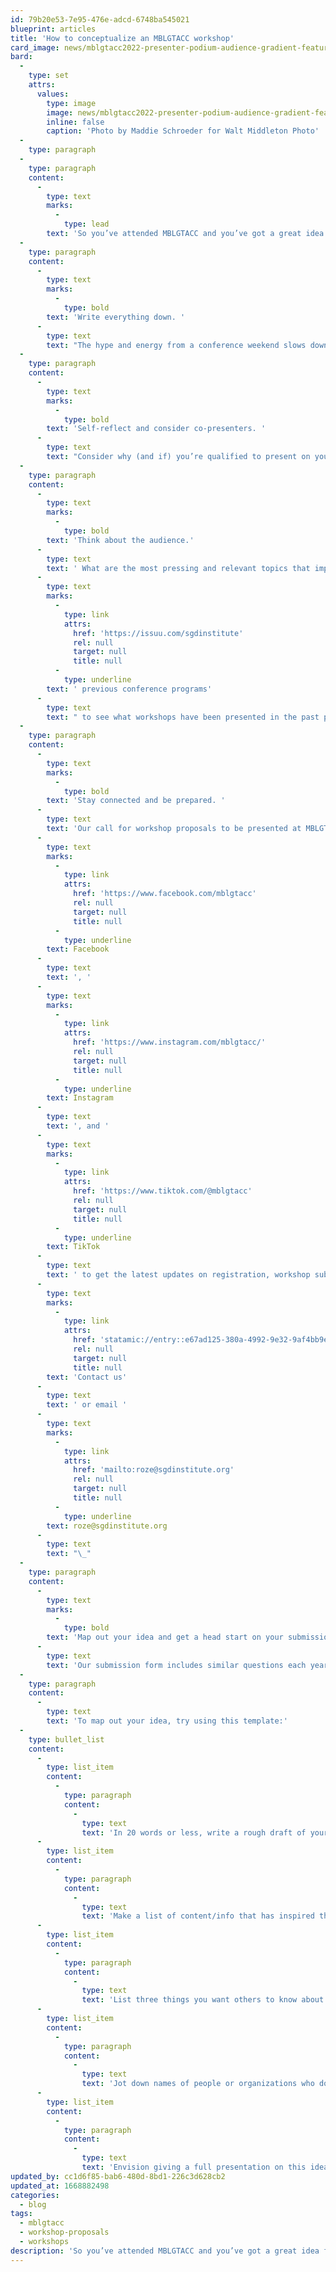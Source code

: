 ```yaml
---
id: 79b20e53-7e95-476e-adcd-6748ba545021
blueprint: articles
title: 'How to conceptualize an MBLGTACC workshop'
card_image: news/mblgtacc2022-presenter-podium-audience-gradient-featured-1090x681.jpg
bard:
  -
    type: set
    attrs:
      values:
        type: image
        image: news/mblgtacc2022-presenter-podium-audience-gradient-featured-1090x681.jpg
        inline: false
        caption: 'Photo by Maddie Schroeder for Walt Middleton Photo'
  -
    type: paragraph
  -
    type: paragraph
    content:
      -
        type: text
        marks:
          -
            type: lead
        text: 'So you’ve attended MBLGTACC and you’ve got a great idea for a workshop...now what?'
  -
    type: paragraph
    content:
      -
        type: text
        marks:
          -
            type: bold
        text: 'Write everything down. '
      -
        type: text
        text: "The hype and energy from a conference weekend slows down the longer we’ve spent back in cisheteronormative surroundings. Try to capture some bullet points about your big idea while it’s still fresh. On a napkin, in your MBLGTACC program booklet, or in a blank document for you to revisit later.\_"
  -
    type: paragraph
    content:
      -
        type: text
        marks:
          -
            type: bold
        text: 'Self-reflect and consider co-presenters. '
      -
        type: text
        text: "Consider why (and if) you’re qualified to present on your idea. Lived experiences and previous presentation or research experience make someone a strong candidate to present on topics that are important to them. Consider who is in your network that could help round out the perspectives offered in your workshop and connect with them early about a potential collaboration.\_"
  -
    type: paragraph
    content:
      -
        type: text
        marks:
          -
            type: bold
        text: 'Think about the audience.'
      -
        type: text
        text: ' What are the most pressing and relevant topics that impact Midwest queer and trans youth on college campuses and in what ways can your presentation idea tie to those issues? You can view many of our'
      -
        type: text
        marks:
          -
            type: link
            attrs:
              href: 'https://issuu.com/sgdinstitute'
              rel: null
              target: null
              title: null
          -
            type: underline
        text: ' previous conference programs'
      -
        type: text
        text: " to see what workshops have been presented in the past plus examples of their titles and descriptions.\_"
  -
    type: paragraph
    content:
      -
        type: text
        marks:
          -
            type: bold
        text: 'Stay connected and be prepared. '
      -
        type: text
        text: 'Our call for workshop proposals to be presented at MBLGTACC 2023 are due to open in April. Follow MBLGTACC on '
      -
        type: text
        marks:
          -
            type: link
            attrs:
              href: 'https://www.facebook.com/mblgtacc'
              rel: null
              target: null
              title: null
          -
            type: underline
        text: Facebook
      -
        type: text
        text: ', '
      -
        type: text
        marks:
          -
            type: link
            attrs:
              href: 'https://www.instagram.com/mblgtacc/'
              rel: null
              target: null
              title: null
          -
            type: underline
        text: Instagram
      -
        type: text
        text: ', and '
      -
        type: text
        marks:
          -
            type: link
            attrs:
              href: 'https://www.tiktok.com/@mblgtacc'
              rel: null
              target: null
              title: null
          -
            type: underline
        text: TikTok
      -
        type: text
        text: ' to get the latest updates on registration, workshop submissions and announcements about next year’s conference. Wanna run an idea by our team? '
      -
        type: text
        marks:
          -
            type: link
            attrs:
              href: 'statamic://entry::e67ad125-380a-4992-9e32-9af4bb9e3853'
              rel: null
              target: null
              title: null
        text: 'Contact us'
      -
        type: text
        text: ' or email '
      -
        type: text
        marks:
          -
            type: link
            attrs:
              href: 'mailto:roze@sgdinstitute.org'
              rel: null
              target: null
              title: null
          -
            type: underline
        text: roze@sgdinstitute.org
      -
        type: text
        text: "\_"
  -
    type: paragraph
    content:
      -
        type: text
        marks:
          -
            type: bold
        text: 'Map out your idea and get a head start on your submission! '
      -
        type: text
        text: 'Our submission form includes similar questions each year and completing this brainstorming table will make filling out a submission in April so much easier.'
  -
    type: paragraph
    content:
      -
        type: text
        text: 'To map out your idea, try using this template:'
  -
    type: bullet_list
    content:
      -
        type: list_item
        content:
          -
            type: paragraph
            content:
              -
                type: text
                text: 'In 20 words or less, write a rough draft of your workshop idea. Think about the who/what/where/when/why'
      -
        type: list_item
        content:
          -
            type: paragraph
            content:
              -
                type: text
                text: 'Make a list of content/info that has inspired this idea such as: a personal experience, a new research study, a TV show or movie, etc.'
      -
        type: list_item
        content:
          -
            type: paragraph
            content:
              -
                type: text
                text: 'List three things you want others to know about your workshop idea'
      -
        type: list_item
        content:
          -
            type: paragraph
            content:
              -
                type: text
                text: 'Jot down names of people or organizations who do work related to your workshop idea'
      -
        type: list_item
        content:
          -
            type: paragraph
            content:
              -
                type: text
                text: 'Envision giving a full presentation on this idea. What is involved? (Ex: powerpoint slides, video clips, discussion questions, interactive activities, etc). Write down all the ideas that come to mind.'
updated_by: cc1d6f85-bab6-480d-8bd1-226c3d628cb2
updated_at: 1668882498
categories:
  - blog
tags:
  - mblgtacc
  - workshop-proposals
  - workshops
description: 'So you’ve attended MBLGTACC and you’ve got a great idea for a workshop...now what? Check out our guide for getting a head start on your submission for next year.'
---
```

